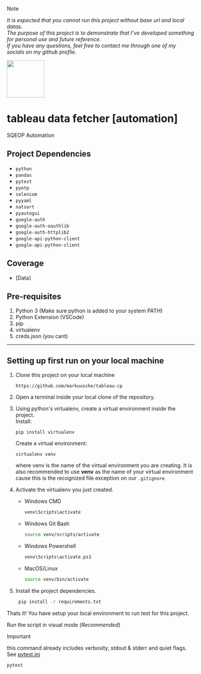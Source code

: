 > [!NOTE] 
> _It is expected that you cannot run this project without base url and local datas._ </br>
> _The purpose of this project is to demonstrate that I've developed something for personal use and future reference._ </br>
> _If you have any questions, feel free to contact me through one of my socials on my github profile._


<img src="https://cdn-icons-png.freepik.com/256/7178/7178515.png" width="100" />

tableau data fetcher [automation]
======
SQEOP Automation

Project Dependencies
---------------------

- `python`
- `pandas`
- `pytest`
- `pyotp`
- `selenium`
- `pyyaml`
- `natsort`
- `pyautogui`
- `google-auth`
- `google-auth-oauthlib`
- `google-auth-httplib2`
- `google-api-python-client`
- `google-api-python-client`

Coverage
---------

   * [Data]

Pre-requisites
--------------

1. Python 3 (Make sure python is added to your system PATH)
2. Python Extension (VSCode)
3. pip
4. virtualenv
5. creds.json (you cant)
------------------------------------------------
Setting up first run on your local machine
------------------------------------------

1. Clone this project on your local machine

   ```
   https://github.com/markuusche/tableau-cp
   ```

3. Open a terminal inside your local clone of the repository.

4. Using python's virtualenv, create a virtual environment inside the project. <br>
   Install:
   ```
   pip install virtualenv
   ```
   Create a virtual environment:
   ```
   virtualenv venv
   ```

   where venv is the name of the virtual environment you are creating.
   It is also recommended to use __venv__ as the name of your virtual environment
   cause this is the recognized file exception on our ``.gitignore``

6. Activate the virtualenv you just created.
   
   * Windows CMD
      ```bash
      venv\Scripts\activate
      ```
   * Windows Git Bash
      ```bash
      source venv/scripts/activate
      ```
   * Windows Powershell
      ```bash
      venv\Scripts\activate.ps1
      ```
   * MacOS/Linux
      ```bash
     source venv/bin/activate
      ```

7. Install the project dependencies.
    ```bash
     pip install -r requirements.txt
    ```

Thats it! You have setup your local environment to run test for this project.

Run the script in visual mode (_Recommended_)
> [!IMPORTANT]
> this command already includes verbosity, stdout & stderr and quiet flags. See [pytest.ini](https://github.com/markuusche/tableau-cp/blob/main/pytest.ini)
```bash
pytest
```



